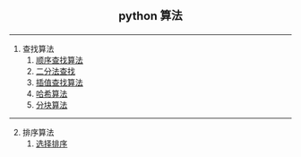 <div style="text-align: center"><p style="font-size: 20px"><b>python 算法</b></p></div>

---

1. 查找算法
   1.  [顺序查找算法](./查找算法/顺序查找算法.ipynb)
   2.  [二分法查找](./查找算法/二分法.ipynb)
   3. [插值查找算法](./查找算法/插值查找.ipynb)
   4. [哈希算法](./查找算法/哈希算法.ipynb)
   5. [分块算法](./查找算法/分块查找算法.ipynb)

---
 
2. 排序算法
   1. [选择排序](./排序算法/选择排序.ipynb) 